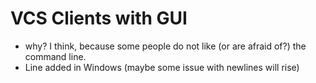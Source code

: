 # VCS Clients with GUI

- why? I think, because some people do not like (or are afraid of?) the command line.
- Line added in Windows (maybe some issue with newlines will rise)